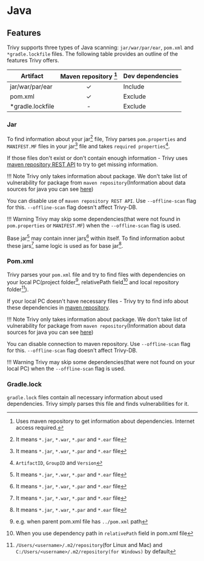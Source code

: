 # Java

## Features
Trivy supports three types of Java scanning: `jar/war/par/ear`, `pom.xml` and `*gradle.lockfile` files.
The following table provides an outline of the features Trivy offers.


| Artifact         |  Maven repository [^1]   | Dev dependencies |
|------------------|:------------------------:|:-----------------|
| jar/war/par/ear  |            ✓             | Include          |
| pom.xml          |            ✓             | Exclude          |
| *gradle.lockfile |            -             | Exclude          |

### Jar
To find information about your jar[^2] file, Trivy parses `pom.properties` and `MANIFEST.MF` files in your jar[^2] file and takes `required properties`[^3].

If those files don't exist or don't contain enough information - Trivy uses [maven repository REST API](https://central.sonatype.org/search/rest-api-guide) to try to get missing information.

!!! Note
    Trivy only takes information about package. We don't take list of vulnerability for package from `maven repository`(Information about data sources for java you can see [here](../detection/data-source.md))


You can disable use of `maven repository REST API`. Use `--offline-scan` flag for this. `--offline-scan` flag doesn't affect Trivy-DB.

!!! Warning
    Trivy may skip some dependencies(that were not found in `pom.properties` or `MANIFEST.MF`) when the `--offline-scan` flag is used.

Base jar[^2] may contain inner jars[^2] within itself. To find information aobut these jars[^2] same logic is used as for base jar[^2].

### Pom.xml
Trivy parses your `pom.xml` file and try to find files with dependencies on your local PC(project folder[^4], relativePath field[^5] and local repository folder[^6]).

If your local PC doesn't have necessary files - Trivy try to find info about these dependencies in [maven repository](https://repo.maven.apache.org/maven2/).

!!! Note
    Trivy only takes information about package. We don't take list of vulnerability for package from `maven repository`(Information about data sources for java you can see [here](../detection/data-source.md))

You can disable connection to maven repository. Use `--offline-scan` flag for this. `--offline-scan` flag doesn't affect Trivy-DB.

!!! Warning
    Trivy may skip some dependencies(that were not found on your local PC) when the `--offline-scan` flag is used.

### Gradle.lock
`gradle.lock` files contain all necessary information about used dependencies. Trivy simply parses this file and finds vulnerabilities for it.

[^1]: Uses maven repository to get information about dependencies. Internet access required.
[^2]: It means `*.jar`, `*.war`, `*.par` and `*.ear` file
[^3]: `ArtifactID`, `GroupID` and `Version`
[^4]: e.g. when parent pom.xml file has `../pom.xml` path
[^5]: When you use dependency path in `relativePath` field in pom.xml file
[^6]: `/Users/<username>/.m2/repository`(for Linux and Mac) and `C:/Users/<username>/.m2/repository(for Windows)` by default